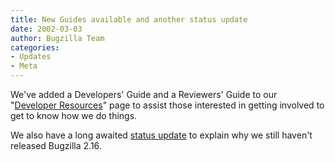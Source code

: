 ```yaml
---
title: New Guides available and another status update
date: 2002-03-03
author: Bugzilla Team
categories:
- Updates
- Meta
---
```

We've added a Developers' Guide and a Reviewers' Guide to our
"[Developer Resources](/developers/)" page to assist those interested
in getting involved to get to know how we do things.

We also have a long awaited [status update](/blog/2002/03/03/status-update)
to explain why we still haven't released Bugzilla 2.16.
